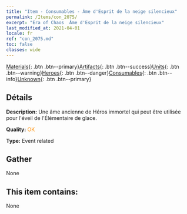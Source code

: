 ```yaml
---
title: "Item - Consumables - Âme d'Esprit de la neige silencieux"
permalink: /Items/con_2075/
excerpt: "Era of Chaos  Âme d'Esprit de la neige silencieux"
last_modified_at: 2021-04-01
locale: fr
ref: "con_2075.md"
toc: false
classes: wide
---
```

 [Materials](/fr/Items/){: .btn .btn--primary}[Artifacts](/fr/Items/Artifacts/){: .btn .btn--success}[Units](/fr/Items/Units/){: .btn .btn--warning}[Heroes](/fr/Items/Heroes/){: .btn .btn--danger}[Consumables](/fr/Items/Consumables/){: .btn .btn--info}[Unknown](/fr/Items/Unknown/){: .btn .btn--primary}

## Détails
 **Description:** Une âme ancienne de Héros immortel qui peut être utilisée pour l'éveil de l'Élémentaire de glace.

 **Quality:** <span style="color: #FF8C00">OK</span>

 **Type:** Event related

## Gather

  None

## This item contains:

  None


